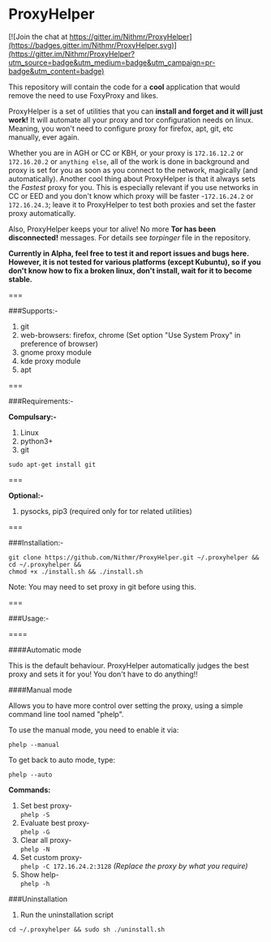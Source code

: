 # ProxyHelper

[![Join the chat at https://gitter.im/Nithmr/ProxyHelper](https://badges.gitter.im/Nithmr/ProxyHelper.svg)](https://gitter.im/Nithmr/ProxyHelper?utm_source=badge&utm_medium=badge&utm_campaign=pr-badge&utm_content=badge)

This repository will contain the code for a **cool** application that would remove the need to use FoxyProxy and likes.

ProxyHelper is a set of utilities that you can **install and forget and it will just work!** It will automate all your proxy and tor configuration needs on linux. Meaning, you won't need to configure proxy for firefox, apt, git, etc manually, ever again.

Whether you are in AGH or CC or KBH, or your proxy is ```172.16.12.2``` or ```172.16.20.2``` or ```anything else```, all of the work is done in background and proxy is set for you as soon as you connect to the network, magically (and automatically).
Another cool thing about ProxyHelper is that it always sets the *Fastest* proxy for you. This is especially relevant if you use networks in CC or EED and you don't know which proxy will be faster -```172.16.24.2``` or ```172.16.24.3```; leave it to ProxyHelper to test both proxies and set the faster proxy automatically.
  
Also, ProxyHelper keeps your tor alive! No more **Tor has been disconnected!** messages. For details see *torpinger* file in the repository.
   
   
**Currently in Alpha, feel free to test it and report issues and bugs here. However, it is not tested for various platforms (except Kubuntu), so if you don't know how to fix a broken linux, don't install, wait for it to become stable.**  
  
===

###Supports:-
  
1. git
2. web-browsers: firefox, chrome (Set option "Use System Proxy" in preference of browser)
3. gnome proxy module
4. kde proxy module
5. apt                                 
  

===

###Requirements:-
  
**Compulsary:-**  
  
1. Linux  
2. python3+  
3. git   
  
`sudo apt-get install git`  
  
  
===  
  
**Optional:-**  
  
1. pysocks, pip3 (required only for tor related utilities)  
  
===
  
###Installation:-  

```
git clone https://github.com/Nithmr/ProxyHelper.git ~/.proxyhelper && cd ~/.proxyhelper && 
chmod +x ./install.sh && ./install.sh
```  
  
Note: You may need to set proxy in git before using this.
    
===  
  
  
###Usage:- 
  
  

==== 
  
####Automatic mode 
  
This is the default behaviour. ProxyHelper automatically judges the
best proxy and sets it for you! You don't have to do anything!!


####Manual mode
  
Allows you to have more control over setting the proxy, using a simple
command line tool named "phelp". 
  
To use the manual mode, you need to enable it via:    
  
```phelp --manual```
  
To get back to auto mode, type:    
  
```phelp --auto```  
  
  
**Commands:**   
  
1. Set best proxy-  
```phelp -S```  
2. Evaluate best proxy-  
```phelp -G```  
3. Clear all proxy-  
```phelp -N```  
4. Set custom proxy-  
```phelp -C 172.16.24.2:3128``` *(Replace the proxy by what you require)* 
5. Show help-    
`phelp -h`  
  

###Uninstallation
 
1. Run the uninstallation script    
  
```cd ~/.proxyhelper && sudo sh ./uninstall.sh```
